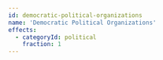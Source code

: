 ```yaml
---
id: democratic-political-organizations
name: 'Democratic Political Organizations'
effects:
  - categoryId: political
    fraction: 1
---
```

